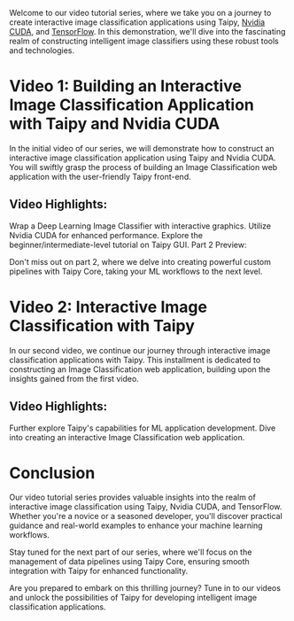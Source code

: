Welcome to our video tutorial series, where we take you on a journey to create interactive image classification applications using Taipy, [Nvidia CUDA](https://developer.nvidia.com/cuda-toolkit), and [TensorFlow](https://www.tensorflow.org/). In this demonstration, we'll dive into the fascinating realm of constructing intelligent image classifiers using these robust tools and technologies.


# Video 1: Building an Interactive Image Classification Application with Taipy and Nvidia CUDA

In the initial video of our series, we will demonstrate how to construct an interactive image classification application using Taipy and Nvidia CUDA. You will swiftly grasp the process of building an Image Classification web application with the user-friendly Taipy front-end.

## Video Highlights:

Wrap a Deep Learning Image Classifier with interactive graphics.
Utilize Nvidia CUDA for enhanced performance.
Explore the beginner/intermediate-level tutorial on Taipy GUI.
Part 2 Preview:

Don't miss out on part 2, where we delve into creating powerful custom pipelines with Taipy Core, taking your ML workflows to the next level.


# Video 2: Interactive Image Classification with Taipy 

In our second video, we continue our journey through interactive image classification applications with Taipy. This installment is dedicated to constructing an Image Classification web application, building upon the insights gained from the first video.

## Video Highlights:

Further explore Taipy's capabilities for ML application development.
Dive into creating an interactive Image Classification web application.

# Conclusion

Our video tutorial series provides valuable insights into the realm of interactive image classification using Taipy, Nvidia CUDA, and TensorFlow. Whether you're a novice or a seasoned developer, you'll discover practical guidance and real-world examples to enhance your machine learning workflows.

Stay tuned for the next part of our series, where we'll focus on the management of data pipelines using Taipy Core, ensuring smooth integration with Taipy for enhanced functionality.

Are you prepared to embark on this thrilling journey? Tune in to our videos and unlock the possibilities of Taipy for developing intelligent image classification applications.
